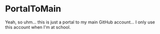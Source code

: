 # PortalToMain
Yeah, so uhm... this is just a portal to my main GitHub account... I only use this account when I'm at school.
